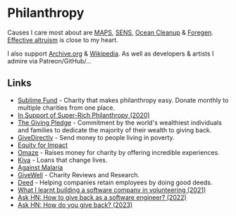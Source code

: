 # Philanthropy

Causes I care most about are [MAPS](https://www.maps.org/donate), [SENS](http://www.sens.org/donate), [Ocean Cleanup](https://theoceancleanup.com/) & [Foregen](https://www.foregen.org/). [Effective altruism](../philosophy/effective-altruism.md) is close to my heart.

I also support [Archive.org](https://archive.org/donate/) & [Wikipedia](https://donate.wikimedia.org). As well as developers & artists I admire via Patreon/GitHub/...

## Links

- [Sublime Fund](https://sublimefund.org/) - Charity that makes philanthropy easy. Donate monthly to multiple charities from one place.
- [In Support of Super-Rich Philanthropy (2020)](https://followtheargument.org/in-support-of-super-rich-philanthropy)
- [The Giving Pledge](https://givingpledge.org/Home.aspx) - Commitment by the world's wealthiest individuals and families to dedicate the majority of their wealth to giving back.
- [GiveDirectly](https://www.givedirectly.org/) - Send money to people living in poverty.
- [Equity for Impact](https://equityforimpact.com/)
- [Omaze](https://www.omaze.com/) - Raises money for charity by offering incredible experiences.
- [Kiva](https://www.kiva.org/) - Loans that change lives.
- [Against Malaria](https://www.againstmalaria.com/default.aspx)
- [GiveWell](https://www.givewell.org/) - Charity Reviews and Research.
- [Deed](https://www.joindeed.com/) - Helping companies retain employees by doing good deeds.
- [What I learnt building a software company in volunteering (2021)](https://tycho.substack.com/p/building-a-volunteering-saas-company)
- [Ask HN: How to give back as a software engineer? (2022)](https://news.ycombinator.com/item?id=33450538)
- [Ask HN: How do you give back? (2023)](https://news.ycombinator.com/item?id=34383350)
